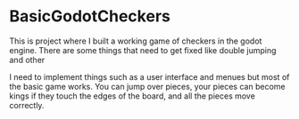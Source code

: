# BasicGodotCheckers

This is project where I built a working game of checkers in the godot engine. There are some things that need to get fixed like double jumping and other 

I need to implement things such as a user interface and menues but most of the basic game works. You can jump over pieces, your pieces can become kings if they touch the
edges of the board, and all the pieces move correctly. 


